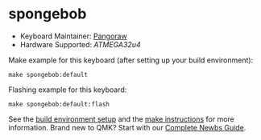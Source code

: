 # spongebob

* Keyboard Maintainer: [Pangoraw](https://github.com/Pangoraw)
* Hardware Supported: *ATMEGA32u4*

Make example for this keyboard (after setting up your build environment):

    make spongebob:default

Flashing example for this keyboard:

    make spongebob:default:flash

See the [build environment setup](https://docs.qmk.fm/#/getting_started_build_tools) and the [make instructions](https://docs.qmk.fm/#/getting_started_make_guide) for more information. Brand new to QMK? Start with our [Complete Newbs Guide](https://docs.qmk.fm/#/newbs).
